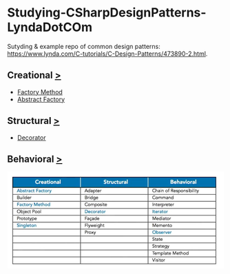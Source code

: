 # Studying-CSharpDesignPatterns-LyndaDotCOm
Sutyding &amp; example repo of common design patterns: https://www.lynda.com/C-tutorials/C-Design-Patterns/473890-2.html.

## Creational [>](https://github.com/KodeFoxx-Projects/Studying-CSharpDesignPatterns-LyndaDotCom/tree/master/Source/Creational)
- [Factory Method](https://github.com/KodeFoxx-Projects/Studying-CSharpDesignPatterns-LyndaDotCom/tree/master/Source/Creational/Kodefoxx.Studying.CsDesignPatterns.FactoryMethod)
- [Abstract Factory](https://github.com/KodeFoxx-Projects/Studying-CSharpDesignPatterns-LyndaDotCom/tree/master/Source/Creational/Kodefoxxx.Studying.CsDesignPatterns.AbstractFacto)

## Structural [>](https://github.com/KodeFoxx-Projects/Studying-CSharpDesignPatterns-LyndaDotCom/tree/master/Source/Structural)
- [Decorator](https://github.com/KodeFoxx-Projects/Studying-CSharpDesignPatterns-LyndaDotCom/tree/master/Source/Structural/Kodefoxx.Studying.CsDesignPatterns.Decorator)

## Behavioral [>](https://github.com/KodeFoxx-Projects/Studying-CSharpDesignPatterns-LyndaDotCom/tree/master/Source/Behavioral)

<img src="DesignPatternCategories.jpg"/>
